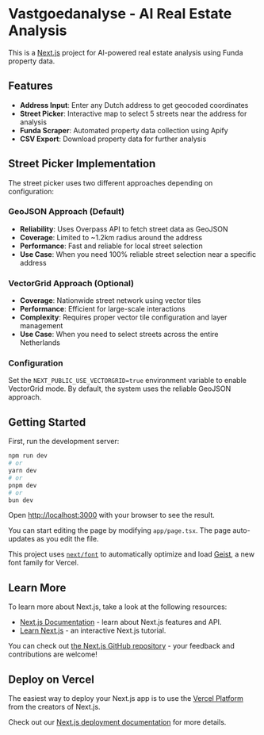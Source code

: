 # Vastgoedanalyse - AI Real Estate Analysis

This is a [Next.js](https://nextjs.org) project for AI-powered real estate analysis using Funda property data.

## Features

- **Address Input**: Enter any Dutch address to get geocoded coordinates
- **Street Picker**: Interactive map to select 5 streets near the address for analysis
- **Funda Scraper**: Automated property data collection using Apify
- **CSV Export**: Download property data for further analysis

## Street Picker Implementation

The street picker uses two different approaches depending on configuration:

### GeoJSON Approach (Default)
- **Reliability**: Uses Overpass API to fetch street data as GeoJSON
- **Coverage**: Limited to ~1.2km radius around the address
- **Performance**: Fast and reliable for local street selection
- **Use Case**: When you need 100% reliable street selection near a specific address

### VectorGrid Approach (Optional)
- **Coverage**: Nationwide street network using vector tiles
- **Performance**: Efficient for large-scale interactions
- **Complexity**: Requires proper vector tile configuration and layer management
- **Use Case**: When you need to select streets across the entire Netherlands

### Configuration

Set the `NEXT_PUBLIC_USE_VECTORGRID=true` environment variable to enable VectorGrid mode. By default, the system uses the reliable GeoJSON approach.

## Getting Started

First, run the development server:

```bash
npm run dev
# or
yarn dev
# or
pnpm dev
# or
bun dev
```

Open [http://localhost:3000](http://localhost:3000) with your browser to see the result.

You can start editing the page by modifying `app/page.tsx`. The page auto-updates as you edit the file.

This project uses [`next/font`](https://nextjs.org/docs/app/building-your-application/optimizing/fonts) to automatically optimize and load [Geist](https://vercel.com/font), a new font family for Vercel.

## Learn More

To learn more about Next.js, take a look at the following resources:

- [Next.js Documentation](https://nextjs.org/docs) - learn about Next.js features and API.
- [Learn Next.js](https://nextjs.org/learn) - an interactive Next.js tutorial.

You can check out [the Next.js GitHub repository](https://github.com/vercel/next.js) - your feedback and contributions are welcome!

## Deploy on Vercel

The easiest way to deploy your Next.js app is to use the [Vercel Platform](https://vercel.com/new?utm_medium=default-template&filter=next.js&utm_source=create-next-app&utm_campaign=create-next-app-readme) from the creators of Next.js.

Check out our [Next.js deployment documentation](https://nextjs.org/docs/app/building-your-application/deploying) for more details.
